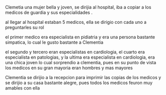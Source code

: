 Clemetia una mujer bella y joven, se dirijia al hospital, iba a copiar a los medicos de guardia y sus especialidades .

al llegar al hospital estaban 5 medicos, ella se dirigio con cada uno a preguntarles su rol 

el primer medico era especialista en pidiatria y era una persona bastante simpatica, lo cual le gusto bastante a Clementia 

el segundo y tercero eran especialistas en cardiologia, el cuarto era especialista en patologias, y la ultima era especialista en  cardiologia, era una chica joven lo cual sorprendio a clementia, pues en su punto de vista los medicos en su gran mayoria eran hombres y mas mayores 

Clementia se dirijio a la recepcion para imprimir las copias de los medicos y se dirijio a su casa bastante alegre, pues todos los medicos feuron muy amables con ella 
